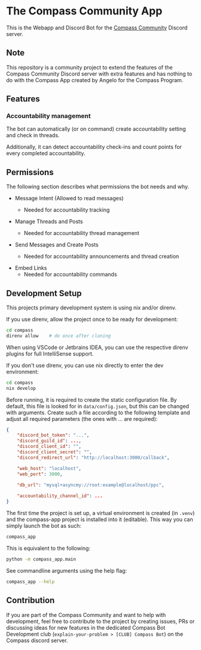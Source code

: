 # The Compass Community App

This is the Webapp and Discord Bot for the [Compass Community](https://thecompass.diy) Discord server.


## Note

This repository is a community project to extend the features of the Compass Community Discord server with extra features and  has nothing to do with the Compass App created by Angelo for the Compass Program.


## Features

### Accountability management

The bot can automatically (or on command) create accountability setting and check in threads.

Additionally, it can detect accountability check-ins and count points for every completed accountability.


## Permissions

The following section describes what permissions the bot needs and why.

- Message Intent (Allowed to read messages)
  - Needed for accountability tracking
- Manage Threads and Posts
  - Needed for accountability thread management

- Send Messages and Create Posts
  - Needed for accountability announcements and thread creation
<!-- - Read messages in threads
  - Needed for accountability tracking -->
- Embed Links
  - Needed for accountability commands


## Development Setup

This projects primary development system is using nix and/or direnv.

If you use direnv, allow the project once to be ready for development:

```bash
cd compass
direnv allow    # do once after cloning
```

When using VSCode or Jetbrains IDEA, you can use the respective direnv plugins for full IntelliSense support.

If you don't use direnv, you can use nix directly to enter the dev environment:

```bash
cd compass
nix develop
```

Before running, it is required to create the static configuration file. By default, this file is looked for in `data/config.json`, but this can be changed with arguments. Create such a file according to the following template and adjust all required parameters (the ones with ... are required):

```json
{
    "discord_bot_token": "...",
    "discord_guild_id": ...,
    "discord_client_id": "",
    "discord_client_secret": "",
    "discord_redirect_url": "http://localhost:3000/callback",

    "web_host": "localhost",
    "web_port": 3000,
    
    "db_url": "mysql+asyncmy://root:example@localhost/ppc",

    "accountability_channel_id": ...
}
```

The first time the project is set up, a virtual environment is created (in `.venv`) and the compass-app project is installed into it (editable).
This way you can simply launch the bot as such:

```bash
compass_app
```

This is equivalent to the following:

```bash
python -m compass_app.main
```

See commandline arguments using the help flag:

```bash
compass_app --help
```


## Contribution

If you are part of the Compass Community and want to help with development, feel free to contribute to the project by creating issues, PRs or discussing ideas for new features in the dedicated Compass Bot Development club (`explain-your-problem > [CLUB] Compass Bot`) on the Compass discord server.